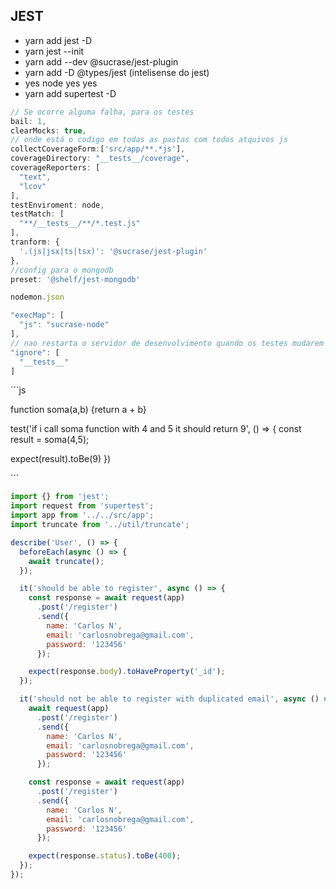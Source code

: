 ## JEST
- yarn add jest -D
- yarn jest --init
- yarn add --dev @sucrase/jest-plugin
- yarn add -D @types/jest (intelisense do jest)
- yes node yes yes
- yarn add supertest -D

```js
// Se ocorre alguma falha, para os testes
bail: 1,
clearMocks: true,
// onde está o codigo em todas as pastas com todos atquivos js
collectCoverageForm:['src/app/**.*js'],
coverageDirectory: "__tests__/coverage",
coverageReporters: [
  "text",
  "lcov"
],
testEnviroment: node,
testMatch: [
  "**/__tests__/**/*.test.js"
],
tranform: {
  '.(js|jsx|ts|tsx)': '@sucrase/jest-plugin'
},
//config para o mongodb
preset: '@shelf/jest-mongodb'
```

```js
nodemon.json

"execMap": [
  "js": "sucrase-node"
],
// nao restarta o servidor de desenvolvimento quando os testes mudarem
"ignore": [
  "__tests__"
]
```


´´´js

function soma(a,b) {return a + b}

test('if i call soma function with 4 and 5 it should return 9', () => {
  const result = soma(4,5);

  expect(result).toBe(9)
})

´´´

```js
import {} from 'jest';
import request from 'supertest';
import app from '../../src/app';
import truncate from '../util/truncate';

describe('User', () => {
  beforeEach(async () => {
    await truncate();
  });

  it('should be able to register', async () => {
    const response = await request(app)
      .post('/register')
      .send({
        name: 'Carlos N',
        email: 'carlosnobrega@gmail.com',
        password: '123456'
      });

    expect(response.body).toHaveProperty('_id');
  });

  it('should not be able to register with duplicated email', async () => {
    await request(app)
      .post('/register')
      .send({
        name: 'Carlos N',
        email: 'carlosnobrega@gmail.com',
        password: '123456'
      });

    const response = await request(app)
      .post('/register')
      .send({
        name: 'Carlos N',
        email: 'carlosnobrega@gmail.com',
        password: '123456'
      });

    expect(response.status).toBe(400);
  });
});

```
